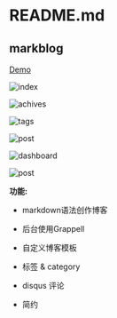 # README.md
markblog
-------------

[Demo](http://markblog.jackeygao.com/)

![index][1]

![achives][2]

![tags][3]

![post][4]

![dashboard][5]

![post][6]

**功能:**

* markdown语法创作博客
* 后台使用Grappell
* 自定义博客模板
* 标签 & category
* disqus 评论
* 简约


  [1]: http://7pn6bd.com1.z0.glb.clouddn.com/QQ20150511-1@2x.png
  [2]: http://7pn6bd.com1.z0.glb.clouddn.com/QQ20150511-1@2x.png
  [3]: http://7pn6bd.com1.z0.glb.clouddn.com/QQ20150511-1@2x.png
  [4]: http://7pn6bd.com1.z0.glb.clouddn.com/QQ20150511-1@2x.png
  [5]: http://7pn6bd.com1.z0.glb.clouddn.com/QQ20150508-2@2x.png
  [6]: http://7pn6bd.com1.z0.glb.clouddn.com/QQ20150508-3@2x.png
